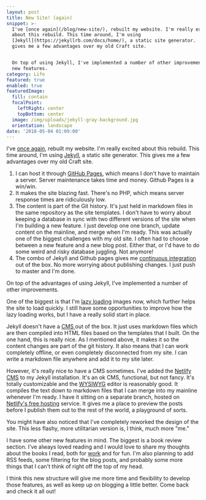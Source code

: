 ```yaml
---
layout: post
title: New Site! (again)
snippet: >-
  I've [once again](/blog/new-site/), rebuilt my website. I'm really excited
  about this rebuild. This time around, I'm using
  [Jekyll](https://jekyllrb.com/docs/home/), a static site generator.  This
  gives me a few advantages over my old Craft site.


  On top of using Jekyll, I've implemented a number of other improvements and
  new features.
category: Life
featured: true
enabled: true
featuredImage:
  fill: contain
  focalPoint:
    leftRight: center
    topBottom: center
  image: /img/uploads/jekyll-gray-background.jpg
  orientation: landscape
date: '2018-05-04 01:09:00'
---
```

I've [once again](/blog/new-site/), rebuilt my website. I'm really excited about this rebuild. This time around, I'm using [Jekyll](https://jekyllrb.com/docs/home/), a static site generator.  This gives me a few advantages over my old Craft site.

1. I can host it through [GitHub Pages](https://pages.github.com/), which means I don't have to maintain a server. Server maintenance takes time and money. Github Pages is a win/win.
2. It makes the site blazing fast. There's no PHP, which means server response times are ridiculously low.
3. The content is part of the Git history. It's just held in markdown files in the same repository as the site templates. I don't have to worry about keeping a database in sync with two different versions of the site when I'm building a new feature. I just develop one one branch, update content on the mainline, and merge when I'm ready. This was actually one of the biggest challenges with my old site. I often had to choose between a new feature and a new blog post. Either that, or I'd have to do some weird and risky database juggling. Not anymore!
4. The combo of Jekyll and Github pages gives me [continuous integration](https://en.wikipedia.org/wiki/Continuous_integration) out of the box. No more worrying about publishing changes. I just push to master and I'm done.  

On top of the advantages of using Jekyll, I've implemented a number of other improvements. 

One of the biggest is that I'm [lazy loading](https://en.wikipedia.org/wiki/Lazy_loading) images now, which further helps the site to load quickly. I still have some opportunities to improve how the lazy loading works, but I have a really solid start in place.

Jekyll doesn't have a [CMS ](https://en.wikipedia.org/wiki/Content_management_system)out of the box. It just uses markdown files which are then compiled into HTML files based on the templates that I built. On the one hand, this is really nice. As I mentioned above, it makes it so the content changes are part of the git history. It also means that I can work completely offline, or even completely disconnected from my site. I can write a markdown file anywhere and add it to my site later. 

However, it's really nice to have a CMS sometimes. I've added the [Netlify CMS](https://www.netlifycms.org/) to my Jekyll installation. It's an ok CMS, functional, but not fancy. It's totally customizable and the [WYSIWYG](https://en.wikipedia.org/wiki/WYSIWYG) editor is reasonably good. It compiles the text down to markdown files that I can merge into my mainline whenever I'm ready.  I have it sitting on a separate branch, hosted on [Netlify's free hosting](https://www.netlify.com/) service. It gives me a place to preview the posts before I publish them out to the rest of the world, a playground of sorts.

You might have also noticed that I've completely reworked the design of the site. This less flashy, more utilitarian version is, I think, much more "me." 

I have some other new features in mind. The biggest is a book review section. I've always loved reading and I would love to share my thoughts about the books I read, both for [work](/work) and for fun.  I'm also planning to add RSS feeds, some filtering for the blog posts, and probably some more things that I can't think of right off the top of my head. 

I think this new structure will give me more time  and flexibility to develop those features, as well as keep up on blogging a little better. Come back and check it all out!
